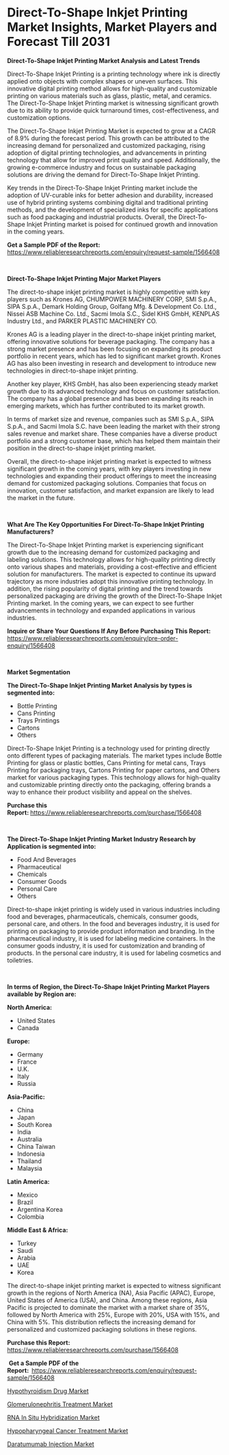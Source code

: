 <p><h1>Direct-To-Shape Inkjet Printing Market Insights, Market Players and Forecast Till 2031</h1></p><p><strong>Direct-To-Shape Inkjet Printing Market Analysis and Latest Trends</strong></p>
<p><p>Direct-To-Shape Inkjet Printing is a printing technology where ink is directly applied onto objects with complex shapes or uneven surfaces. This innovative digital printing method allows for high-quality and customizable printing on various materials such as glass, plastic, metal, and ceramics. The Direct-To-Shape Inkjet Printing market is witnessing significant growth due to its ability to provide quick turnaround times, cost-effectiveness, and customization options.</p><p>The Direct-To-Shape Inkjet Printing Market is expected to grow at a CAGR of 8.9% during the forecast period. This growth can be attributed to the increasing demand for personalized and customized packaging, rising adoption of digital printing technologies, and advancements in printing technology that allow for improved print quality and speed. Additionally, the growing e-commerce industry and focus on sustainable packaging solutions are driving the demand for Direct-To-Shape Inkjet Printing.</p><p>Key trends in the Direct-To-Shape Inkjet Printing market include the adoption of UV-curable inks for better adhesion and durability, increased use of hybrid printing systems combining digital and traditional printing methods, and the development of specialized inks for specific applications such as food packaging and industrial products. Overall, the Direct-To-Shape Inkjet Printing market is poised for continued growth and innovation in the coming years.</p></p>
<p><strong>Get a Sample PDF of the Report:&nbsp;</strong> <a href="https://www.reliableresearchreports.com/enquiry/request-sample/1566408">https://www.reliableresearchreports.com/enquiry/request-sample/1566408</a></p>
<p>&nbsp;</p>
<p><strong>Direct-To-Shape Inkjet Printing Major Market Players</strong></p>
<p><p>The direct-to-shape inkjet printing market is highly competitive with key players such as Krones AG, CHUMPOWER MACHINERY CORP, SMI S.p.A., SIPA S.p.A., Demark Holding Group, Golfang Mfg. & Development Co. Ltd., Nissei ASB Machine Co. Ltd., Sacmi Imola S.C., Sidel KHS GmbH, KENPLAS Industry Ltd., and PARKER PLASTIC MACHINERY CO.</p><p>Krones AG is a leading player in the direct-to-shape inkjet printing market, offering innovative solutions for beverage packaging. The company has a strong market presence and has been focusing on expanding its product portfolio in recent years, which has led to significant market growth. Krones AG has also been investing in research and development to introduce new technologies in direct-to-shape inkjet printing.</p><p>Another key player, KHS GmbH, has also been experiencing steady market growth due to its advanced technology and focus on customer satisfaction. The company has a global presence and has been expanding its reach in emerging markets, which has further contributed to its market growth.</p><p>In terms of market size and revenue, companies such as SMI S.p.A., SIPA S.p.A., and Sacmi Imola S.C. have been leading the market with their strong sales revenue and market share. These companies have a diverse product portfolio and a strong customer base, which has helped them maintain their position in the direct-to-shape inkjet printing market.</p><p>Overall, the direct-to-shape inkjet printing market is expected to witness significant growth in the coming years, with key players investing in new technologies and expanding their product offerings to meet the increasing demand for customized packaging solutions. Companies that focus on innovation, customer satisfaction, and market expansion are likely to lead the market in the future.</p></p>
<p>&nbsp;</p>
<p><strong>What Are The Key Opportunities For Direct-To-Shape Inkjet Printing Manufacturers?</strong></p>
<p><p>The Direct-To-Shape Inkjet Printing market is experiencing significant growth due to the increasing demand for customized packaging and labeling solutions. This technology allows for high-quality printing directly onto various shapes and materials, providing a cost-effective and efficient solution for manufacturers. The market is expected to continue its upward trajectory as more industries adopt this innovative printing technology. In addition, the rising popularity of digital printing and the trend towards personalized packaging are driving the growth of the Direct-To-Shape Inkjet Printing market. In the coming years, we can expect to see further advancements in technology and expanded applications in various industries.</p></p>
<p><strong>Inquire or Share Your Questions If Any Before Purchasing This Report:</strong> <a href="https://www.reliableresearchreports.com/enquiry/pre-order-enquiry/1566408">https://www.reliableresearchreports.com/enquiry/pre-order-enquiry/1566408</a></p>
<p>&nbsp;</p>
<p><strong>Market Segmentation</strong></p>
<p><strong>The Direct-To-Shape Inkjet Printing Market Analysis by types is segmented into:</strong></p>
<p><ul><li>Bottle Printing</li><li>Cans Printing</li><li>Trays Printings</li><li>Cartons</li><li>Others</li></ul></p>
<p><p>Direct-To-Shape Inkjet Printing is a technology used for printing directly onto different types of packaging materials. The market types include Bottle Printing for glass or plastic bottles, Cans Printing for metal cans, Trays Printing for packaging trays, Cartons Printing for paper cartons, and Others market for various packaging types. This technology allows for high-quality and customizable printing directly onto the packaging, offering brands a way to enhance their product visibility and appeal on the shelves.</p></p>
<p><strong>Purchase this Report:&nbsp;</strong><a href="https://www.reliableresearchreports.com/purchase/1566408">https://www.reliableresearchreports.com/purchase/1566408</a></p>
<p>&nbsp;</p>
<p><strong>The Direct-To-Shape Inkjet Printing Market Industry Research by Application is segmented into:</strong></p>
<p><ul><li>Food And Beverages</li><li>Pharmaceutical</li><li>Chemicals</li><li>Consumer Goods</li><li>Personal Care</li><li>Others</li></ul></p>
<p><p>Direct-to-shape inkjet printing is widely used in various industries including food and beverages, pharmaceuticals, chemicals, consumer goods, personal care, and others. In the food and beverages industry, it is used for printing on packaging to provide product information and branding. In the pharmaceutical industry, it is used for labeling medicine containers. In the consumer goods industry, it is used for customization and branding of products. In the personal care industry, it is used for labeling cosmetics and toiletries.</p></p>
<p>&nbsp;</p>
<p><strong>In terms of Region, the Direct-To-Shape Inkjet Printing Market Players available by Region are:</strong></p>
<p>
    <p> <strong> North America: </strong>
        <ul>
            <li>United States</li>
            <li>Canada</li>
        </ul>
        </p> 
    <p> <strong> Europe: </strong>
        <ul>
            <li>Germany</li>
            <li>France</li>
            <li>U.K.</li>
            <li>Italy</li>
            <li>Russia</li>
        </ul>
        </p> 
    <p> <strong> Asia-Pacific: </strong>
        <ul>
            <li>China</li>
            <li>Japan</li>
            <li>South Korea</li>
            <li>India</li>
            <li>Australia</li>
            <li>China Taiwan</li>
            <li>Indonesia</li>
            <li>Thailand</li>
            <li>Malaysia</li>
        </ul>
        </p> 
    <p> <strong> Latin America: </strong>
        <ul>
            <li>Mexico</li>
            <li>Brazil</li>
            <li>Argentina Korea</li>
            <li>Colombia</li>
        </ul>
        </p> 
    <p> <strong> Middle East & Africa: </strong>
        <ul>
            <li>Turkey</li>
            <li>Saudi</li>
            <li>Arabia</li>
            <li>UAE</li>
            <li>Korea</li>
        </ul>
    </p>
    </p>
<p><p>The direct-to-shape inkjet printing market is expected to witness significant growth in the regions of North America (NA), Asia Pacific (APAC), Europe, United States of America (USA), and China. Among these regions, Asia Pacific is projected to dominate the market with a market share of 35%, followed by North America with 25%, Europe with 20%, USA with 15%, and China with 5%. This distribution reflects the increasing demand for personalized and customized packaging solutions in these regions.</p></p>
<p><strong>Purchase this Report: </strong><a href="https://www.reliableresearchreports.com/purchase/1566408">https://www.reliableresearchreports.com/purchase/1566408</a></p>
<p>&nbsp;<strong>Get a Sample PDF of the Report:&nbsp;&nbsp;</strong><a href="https://www.reliableresearchreports.com/enquiry/request-sample/1566408">https://www.reliableresearchreports.com/enquiry/request-sample/1566408</a></p>
<p><strong></strong></p>
<p><p><a href="https://medium.com/@lacyquitzon/hypothyroidism-drug-market-insights-into-market-cagr-market-trends-and-growth-strategies-32c3f011baca">Hypothyroidism Drug Market</a></p><p><a href="https://medium.com/@lacyquitzon/glomerulonephritis-treatment-market-comprehensive-assessment-by-type-application-and-geography-b53d302083a5">Glomerulonephritis Treatment Market</a></p><p><a href="https://medium.com/@lacyquitzon/analyzing-rna-in-situ-hybridization-market-global-industry-perspective-and-forecast-2024-to-2031-89756c76d9b0">RNA In Situ Hybridization Market</a></p><p><a href="https://medium.com/@lacyquitzon/hypopharyngeal-cancer-treatment-market-trends-forecast-and-competitive-analysis-to-2031-4e58357db4af">Hypopharyngeal Cancer Treatment Market</a></p><p><a href="https://medium.com/@lacyquitzon/daratumumab-injection-market-share-evolution-and-market-growth-trends-2024-2031-ab658312c6ff">Daratumumab Injection Market</a></p></p>